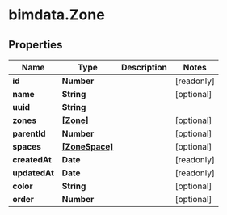 # bimdata.Zone

## Properties

Name | Type | Description | Notes
------------ | ------------- | ------------- | -------------
**id** | **Number** |  | [readonly] 
**name** | **String** |  | [optional] 
**uuid** | **String** |  | 
**zones** | [**[Zone]**](Zone.md) |  | [optional] 
**parentId** | **Number** |  | [optional] 
**spaces** | [**[ZoneSpace]**](ZoneSpace.md) |  | [optional] 
**createdAt** | **Date** |  | [readonly] 
**updatedAt** | **Date** |  | [readonly] 
**color** | **String** |  | [optional] 
**order** | **Number** |  | [optional] 


